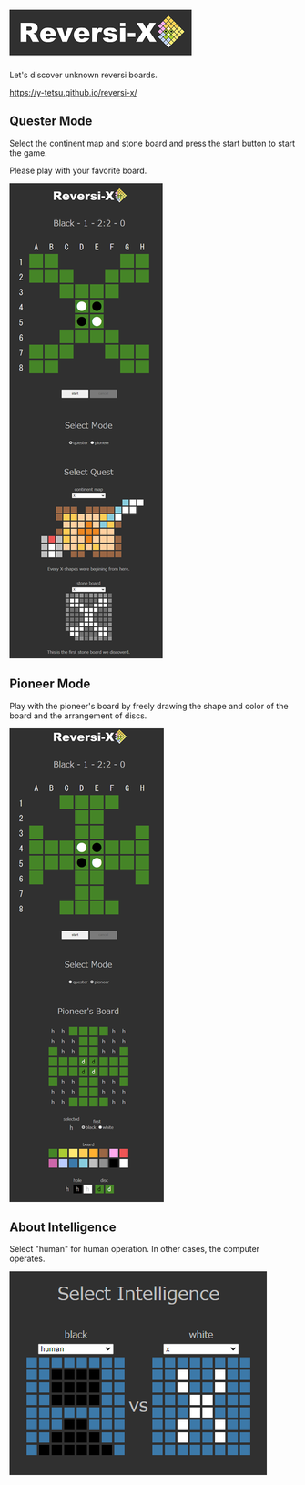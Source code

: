 # <img src="images/reversi-x_logo_320x80.png">
Let's discover unknown reversi boards.

https://y-tetsu.github.io/reversi-x/

## Quester Mode
Select the continent map and stone board and press the start button to start the game.

Please play with your favorite board.

<img src="images/quester_mode_demo.png">

## Pioneer Mode
Play with the pioneer's board by freely drawing the shape and color of the board and the arrangement of discs.

<img src="images/pioneer_mode_demo.png">

## About Intelligence
Select "human" for human operation. In other cases, the computer operates.

<img src="images/about_intelligence.png">
